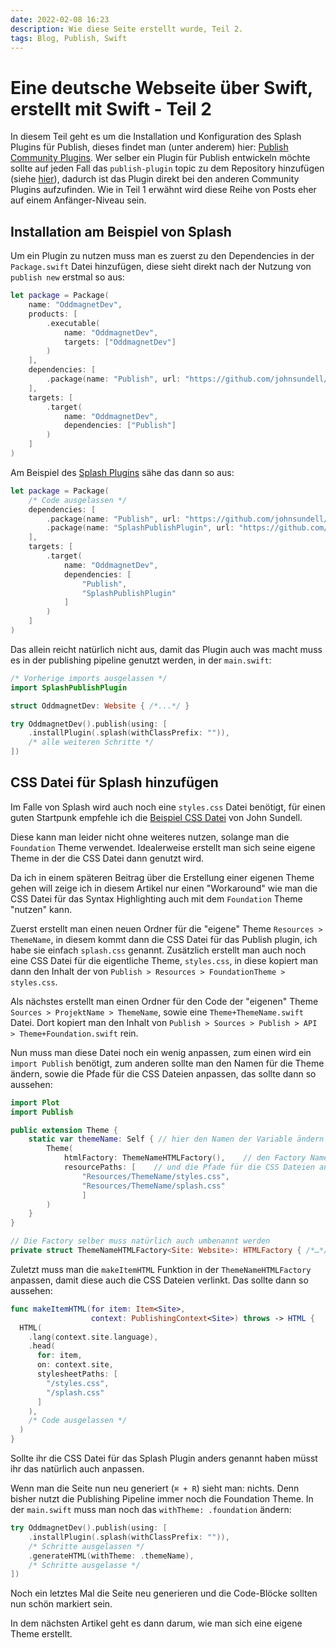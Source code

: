 ```yaml
---
date: 2022-02-08 16:23
description: Wie diese Seite erstellt wurde, Teil 2.
tags: Blog, Publish, Swift
---
```

# Eine deutsche Webseite über Swift, erstellt mit Swift - Teil 2

In diesem Teil geht es um die Installation und Konfiguration des Splash Plugins für Publish, dieses findet man (unter anderem) hier: [Publish Community Plugins](https://github.com/topics/publish-plugin?l=swift). Wer selber ein Plugin für Publish entwickeln möchte sollte auf jeden Fall das `publish-plugin` topic zu dem Repository hinzufügen (siehe [hier](https://help.github.com/en/github/administering-a-repository/classifying-your-repository-with-topics#adding-topics-to-your-repository)), dadurch ist das Plugin direkt bei den anderen Community Plugins aufzufinden. Wie in Teil 1 erwähnt wird diese Reihe von Posts eher auf einem Anfänger-Niveau sein.

## Installation am Beispiel von Splash

Um ein Plugin zu nutzen muss man es zuerst zu den Dependencies in der `Package.swift` Datei hinzufügen, diese sieht direkt nach der Nutzung von `publish new` erstmal so aus:

```swift
let package = Package(
    name: "OddmagnetDev",
    products: [
        .executable(
            name: "OddmagnetDev",
            targets: ["OddmagnetDev"]
        )
    ],
    dependencies: [
        .package(name: "Publish", url: "https://github.com/johnsundell/publish.git", from: "0.7.0")
    ],
    targets: [
        .target(
            name: "OddmagnetDev",
            dependencies: ["Publish"]
        )
    ]
)
```

Am Beispiel des [Splash Plugins](https://github.com/JohnSundell/SplashPublishPlugin) sähe das dann so aus:

```swift
let package = Package(
    /* Code ausgelassen */ 
    dependencies: [
        .package(name: "Publish", url: "https://github.com/johnsundell/publish.git", from: "0.7.0"),
        .package(name: "SplashPublishPlugin", url: "https://github.com/johnsundell/splashpublishplugin", from: "0.1.0")
    ],
    targets: [
        .target(
            name: "OddmagnetDev",
            dependencies: [
                "Publish",
                "SplashPublishPlugin"
            ]
        )
    ]
)
```

Das allein reicht natürlich nicht aus, damit das Plugin auch was macht muss es in der publishing pipeline genutzt werden, in der `main.swift`:

```swift
/* Vorherige imports ausgelassen */
import SplashPublishPlugin

struct OddmagnetDev: Website { /*...*/ }

try OddmagnetDev().publish(using: [
    .installPlugin(.splash(withClassPrefix: "")),
  	/* alle weiteren Schritte */
])
```

## CSS Datei für Splash hinzufügen

Im Falle von Splash wird auch noch eine `styles.css` Datei benötigt, für einen guten Startpunk empfehle ich die [Beispiel CSS Datei](https://github.com/JohnSundell/Splash/blob/master/Examples/sundellsColors.css) von John Sundell.

Diese kann man leider nicht ohne weiteres nutzen, solange man die `Foundation` Theme verwendet. Idealerweise erstellt man sich seine eigene Theme in der die CSS Datei dann genutzt wird.

Da ich in einem späteren Beitrag über die Erstellung einer eigenen Theme gehen will zeige ich in diesem Artikel nur einen "Workaround" wie man die CSS Datei für das Syntax Highlighting auch mit dem `Foundation` Theme "nutzen" kann.

Zuerst erstellt man einen neuen Ordner für die "eigene" Theme `Resources > ThemeName`, in diesem kommt dann die CSS Datei für das Publish plugin, ich habe sie einfach `splash.css` genannt. Zusätzlich erstellt man auch noch eine CSS Datei für die eigentliche Theme, `styles.css`, in diese kopiert man dann den Inhalt der von `Publish > Resources > FoundationTheme > styles.css`.

Als nächstes erstellt man einen Ordner für den Code der "eigenen" Theme `Sources > ProjektName > ThemeName`, sowie eine `Theme+ThemeName.swift` Datei. Dort kopiert man den Inhalt  von `Publish > Sources > Publish > API > Theme+Foundation.swift` rein.

Nun muss man diese Datei noch ein wenig anpassen, zum einen wird ein `import Publish` benötigt, zum anderen sollte man den Namen für die Theme ändern, sowie die Pfade für die CSS Dateien anpassen, das sollte dann so aussehen:

```swift
import Plot
import Publish

public extension Theme {
    static var themeName: Self { // hier den Namen der Variable ändern
        Theme(
            htmlFactory: ThemeNameHTMLFactory(),	// den Factory Namen auch entsprechend anpassen
            resourcePaths: [	// und die Pfade für die CSS Dateien anpassen
                "Resources/ThemeName/styles.css",
                "Resources/ThemeName/splash.css"
                ]
        )
    }
}

// Die Factory selber muss natürlich auch umbenannt werden
private struct ThemeNameHTMLFactory<Site: Website>: HTMLFactory { /*…*/ }
```

Zuletzt muss man die `makeItemHTML` Funktion in der `ThemeNameHTMLFactory` anpassen, damit diese auch die CSS Dateien verlinkt. Das sollte dann so aussehen:

```swift
func makeItemHTML(for item: Item<Site>,
                  context: PublishingContext<Site>) throws -> HTML {
  HTML(
    .lang(context.site.language),
    .head(
      for: item,
      on: context.site,
      stylesheetPaths: [
        "/styles.css",
        "/splash.css"
      ]
    ),
    /* Code ausgelassen */
  )
}
```

Sollte ihr die CSS Datei für das Splash Plugin anders genannt haben müsst ihr das natürlich auch anpassen.

Wenn man die Seite nun neu generiert (`⌘ + R`) sieht man: nichts. Denn bisher nutzt die Publishing Pipeline immer noch die Foundation Theme. In der `main.swift` muss man noch das `withTheme: .foundation` ändern:

```swift
try OddmagnetDev().publish(using: [
    .installPlugin(.splash(withClassPrefix: "")),
  	/* Schritte ausgelassen */ 
    .generateHTML(withTheme: .themeName),
  	/* Schritte ausgelasse */
])
```

Noch ein letztes Mal die Seite neu generieren und die Code-Blöcke sollten nun schön markiert sein.

In dem nächsten Artikel geht es dann darum, wie man sich eine eigene Theme erstellt.
